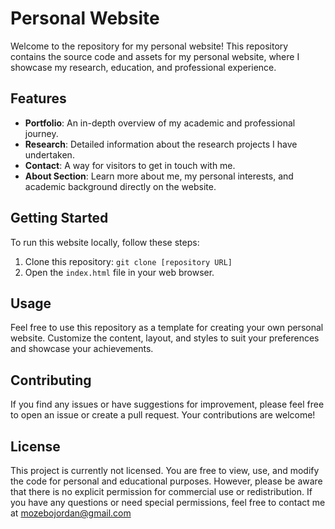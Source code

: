# Personal Website

Welcome to the repository for my personal website! This repository contains the source code and assets for my personal website, where I showcase my research, education, and professional experience.

## Features

- **Portfolio**: An in-depth overview of my academic and professional journey.
- **Research**: Detailed information about the research projects I have undertaken.
- **Contact**: A way for visitors to get in touch with me.
- **About Section**: Learn more about me, my personal interests, and academic background directly on the website.

## Getting Started

To run this website locally, follow these steps:

1. Clone this repository: `git clone [repository URL]`
2. Open the `index.html` file in your web browser.

## Usage

Feel free to use this repository as a template for creating your own personal website. Customize the content, layout, and styles to suit your preferences and showcase your achievements.

## Contributing

If you find any issues or have suggestions for improvement, please feel free to open an issue or create a pull request. Your contributions are welcome!

## License

This project is currently not licensed. You are free to view, use, and modify the code for personal and educational purposes. However, please be aware that there is no explicit permission for commercial use or redistribution. If you have any questions or need special permissions, feel free to contact me at mozebojordan@gmail.com
